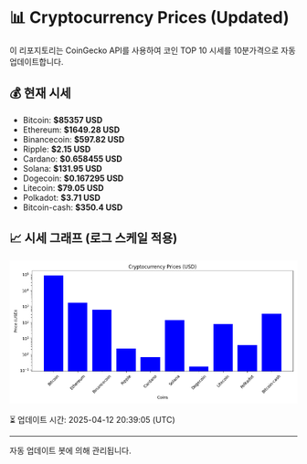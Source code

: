 
# 📊 Cryptocurrency Prices (Updated)

이 리포지토리는 CoinGecko API를 사용하여 코인 TOP 10 시세를 10분가격으로 자동 업데이트합니다.

## 💰 현재 시세
- Bitcoin: **$85357 USD**
- Ethereum: **$1649.28 USD**
- Binancecoin: **$597.82 USD**
- Ripple: **$2.15 USD**
- Cardano: **$0.658455 USD**
- Solana: **$131.95 USD**
- Dogecoin: **$0.167295 USD**
- Litecoin: **$79.05 USD**
- Polkadot: **$3.71 USD**
- Bitcoin-cash: **$350.4 USD**

## 📈 시세 그래프 (로그 스케일 적용)
![Crypto Prices](crypto_prices.png)

⏳ 업데이트 시간: 2025-04-12 20:39:05 (UTC)

---
자동 업데이트 봇에 의해 관리됩니다.
